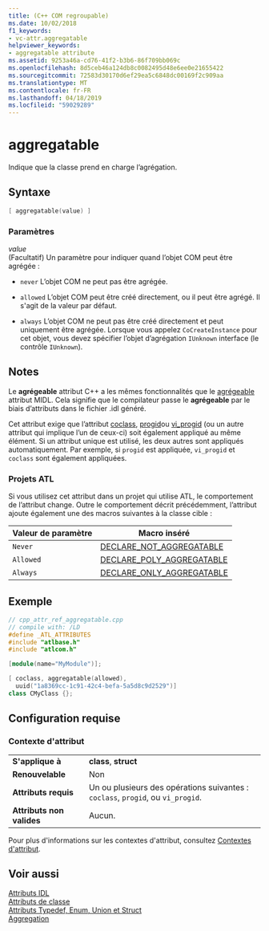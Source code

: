 ```yaml
---
title: (C++ COM regroupable)
ms.date: 10/02/2018
f1_keywords:
- vc-attr.aggregatable
helpviewer_keywords:
- aggregatable attribute
ms.assetid: 9253a46a-cd76-41f2-b3b6-86f709bb069c
ms.openlocfilehash: 8d5ceb46a124db8c0082495d48e6ee0e21655422
ms.sourcegitcommit: 72583d30170d6ef29ea5c6848dc00169f2c909aa
ms.translationtype: MT
ms.contentlocale: fr-FR
ms.lasthandoff: 04/18/2019
ms.locfileid: "59029289"
---
```

# <a name="aggregatable"></a>aggregatable

Indique que la classe prend en charge l’agrégation.

## <a name="syntax"></a>Syntaxe

```cpp
[ aggregatable(value) ]
```

### <a name="parameters"></a>Paramètres

*value*<br/>
(Facultatif) Un paramètre pour indiquer quand l’objet COM peut être agrégée :

- `never` L’objet COM ne peut pas être agrégée.

- `allowed` L’objet COM peut être créé directement, ou il peut être agrégé. Il s'agit de la valeur par défaut.

- `always` L’objet COM ne peut pas être créé directement et peut uniquement être agrégée. Lorsque vous appelez `CoCreateInstance` pour cet objet, vous devez spécifier l’objet d’agrégation `IUnknown` interface (le contrôle `IUnknown`).

## <a name="remarks"></a>Notes

Le **agrégeable** attribut C++ a les mêmes fonctionnalités que le [agrégeable](/windows/desktop/Midl/aggregatable) attribut MIDL. Cela signifie que le compilateur passe le **agrégeable** par le biais d’attributs dans le fichier .idl généré.

Cet attribut exige que l’attribut [coclass](coclass.md), [progid](progid.md)ou [vi_progid](vi-progid.md) (ou un autre attribut qui implique l’un de ceux-ci) soit également appliqué au même élément. Si un attribut unique est utilisé, les deux autres sont appliqués automatiquement. Par exemple, si `progid` est appliquée, `vi_progid` et `coclass` sont également appliquées.

### <a name="atl-projects"></a>Projets ATL

Si vous utilisez cet attribut dans un projet qui utilise ATL, le comportement de l’attribut change. Outre le comportement décrit précédemment, l’attribut ajoute également une des macros suivantes à la classe cible :

|Valeur de paramètre|Macro inséré|
|---------------------|--------------------|
|`Never`|[DECLARE_NOT_AGGREGATABLE](../../atl/reference/aggregation-and-class-factory-macros.md#declare_not_aggregatable)|
|`Allowed`|[DECLARE_POLY_AGGREGATABLE](../../atl/reference/aggregation-and-class-factory-macros.md#declare_poly_aggregatable)|
|`Always`|[DECLARE_ONLY_AGGREGATABLE](../../atl/reference/aggregation-and-class-factory-macros.md#declare_only_aggregatable)|

## <a name="example"></a>Exemple

```cpp
// cpp_attr_ref_aggregatable.cpp
// compile with: /LD
#define _ATL_ATTRIBUTES
#include "atlbase.h"
#include "atlcom.h"

[module(name="MyModule")];

[ coclass, aggregatable(allowed),
  uuid("1a8369cc-1c91-42c4-befa-5a5d8c9d2529")]
class CMyClass {};
```

## <a name="requirements"></a>Configuration requise

### <a name="attribute-context"></a>Contexte d'attribut

|||
|-|-|
|**S'applique à**|**class**, **struct**|
|**Renouvelable**|Non|
|**Attributs requis**|Un ou plusieurs des opérations suivantes : `coclass`, `progid`, ou `vi_progid`.|
|**Attributs non valides**|Aucun.|

Pour plus d'informations sur les contextes d'attribut, consultez [Contextes d'attribut](cpp-attributes-com-net.md#contexts).

## <a name="see-also"></a>Voir aussi

[Attributs IDL](idl-attributes.md)<br/>
[Attributs de classe](class-attributes.md)<br/>
[Attributs Typedef, Enum, Union et Struct](typedef-enum-union-and-struct-attributes.md)<br/>
[Aggregation](/windows/desktop/com/aggregation)
